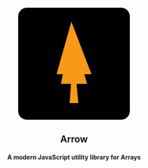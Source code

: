 <p align="center">
<img src="logo/logo-128.svg"/>
<h2 align="center">Arrow</h2>
</p> 
<h4 align="center">A modern JavaScript utility library for Arrays</h4>
<div align="center">